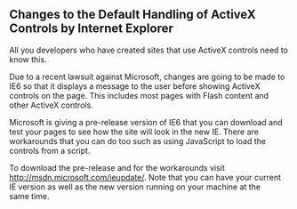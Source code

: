 ## Changes to the Default Handling of ActiveX Controls by Internet Explorer

<body xmlns="http://www.w3.org/1999/xhtml">
    <p>
        All you developers who have created sites that use ActiveX controls need to know this. 
    </p>
    <p>
        Due to a recent lawsuit against Microsoft, changes are going to be made to IE6 so
        that it displays a message to the user before showing ActiveX controls on the page.
        This includes most pages with Flash content and other ActiveX controls. 
    </p>
    <p>
        Microsoft is giving a pre-release version of IE6 that you can download and test your
        pages to see how the site will look in the new IE. There are workarounds that you
        can do too such as using JavaScript to load the controls from a script. 
    </p>
    <p>
        To download the pre-release and for the workarounds visit <a href="http://msdn.microsoft.com/ieupdate/">http://msdn.microsoft.com/ieupdate/</a>.
        Note that you can have your current IE&#160;version as well as the new version running
        on your machine at the same&#160;time. 
    </p>
</body>